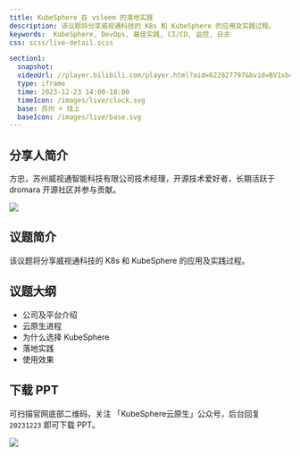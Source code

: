 ```yaml
---
title: KubeSphere 在 vsleem 的落地实践
description: 该议题将分享威视通科技的 K8s 和 KubeSphere 的应用及实践过程。
keywords:  KubeSphere, DevOps, 最佳实践, CI/CD, 监控, 日志
css: scss/live-detail.scss

section1:
  snapshot: 
  videoUrl: //player.bilibili.com/player.html?aid=622827797&bvid=BV1xb4y1G7gK&cid=1380502630&page=1&high_quality=1
  type: iframe
  time: 2023-12-23 14:00-18:00
  timeIcon: /images/live/clock.svg
  base: 苏州 + 线上
  baseIcon: /images/live/base.svg
---
```


## 分享人简介

方忠，苏州威视通智能科技有限公司技术经理，开源技术爱好者，长期活跃于 dromara 开源社区并参与贡献。

![](https://pek3b.qingstor.com/kubesphere-community/images/ks-meetup-suzhou-20231223-fangzhong.JPG)

## 议题简介

该议题将分享威视通科技的 K8s 和 KubeSphere 的应用及实践过程。

## 议题大纲

- 公司及平台介绍
- 云原生进程
- 为什么选择 KubeSphere
- 落地实践
- 使用效果

## 下载 PPT

可扫描官网底部二维码，关注 「KubeSphere云原生」公众号，后台回复 `20231223` 即可下载 PPT。

![](https://pek3b.qingstor.com/kubesphere-community/images/ks-meetup-suzhou-20231223-fangzhong.png)